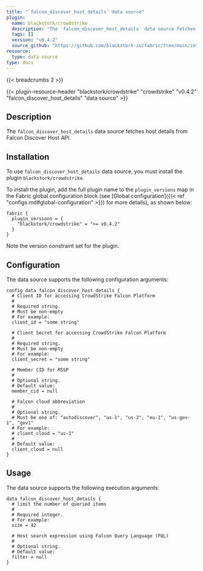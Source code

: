 ```yaml
---
title: "`falcon_discover_host_details` data source"
plugin:
  name: blackstork/crowdstrike
  description: "The `falcon_discover_host_details` data source fetches host details from Falcon Discover Host API"
  tags: []
  version: "v0.4.2"
  source_github: "https://github.com/blackstork-io/fabric/tree/main/internal/crowdstrike/"
resource:
  type: data-source
type: docs
---
```


{{< breadcrumbs 2 >}}

{{< plugin-resource-header "blackstork/crowdstrike" "crowdstrike" "v0.4.2" "falcon_discover_host_details" "data source" >}}

## Description
The `falcon_discover_host_details` data source fetches host details from Falcon Discover Host API.

## Installation

To use `falcon_discover_host_details` data source, you must install the plugin `blackstork/crowdstrike`.

To install the plugin, add the full plugin name to the `plugin_versions` map in the Fabric global configuration block (see [Global configuration]({{< ref "configs.md#global-configuration" >}}) for more details), as shown below:

```hcl
fabric {
  plugin_versions = {
    "blackstork/crowdstrike" = ">= v0.4.2"
  }
}
```

Note the version constraint set for the plugin.

## Configuration

The data source supports the following configuration arguments:

```hcl
config data falcon_discover_host_details {
  # Client ID for accessing CrowdStrike Falcon Platform
  #
  # Required string.
  # Must be non-empty
  # For example:
  client_id = "some string"

  # Client Secret for accessing CrowdStrike Falcon Platform
  #
  # Required string.
  # Must be non-empty
  # For example:
  client_secret = "some string"

  # Member CID for MSSP
  #
  # Optional string.
  # Default value:
  member_cid = null

  # Falcon cloud abbreviation
  #
  # Optional string.
  # Must be one of: "autodiscover", "us-1", "us-2", "eu-1", "us-gov-1", "gov1"
  # For example:
  # client_cloud = "us-1"
  # 
  # Default value:
  client_cloud = null
}
```

## Usage

The data source supports the following execution arguments:

```hcl
data falcon_discover_host_details {
  # limit the number of queried items
  #
  # Required integer.
  # For example:
  size = 42

  # Host search expression using Falcon Query Language (FQL)
  #
  # Optional string.
  # Default value:
  filter = null
}
```